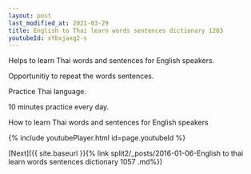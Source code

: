 ```yaml
---
layout: post
last_modified_at: 2021-03-29
title: English to Thai learn words sentences dictionary 1203 
youtubeId: xYbxjaxg2-s
---
```

 
 
Helps to learn Thai words and sentences for English speakers.

Opportunitiy to repeat the words sentences. 

Practice Thai language. 
 
10 minutes practice every day. 
 
How to learn Thai words and sentences for English speakers 
 
{% include youtubePlayer.html id=page.youtubeId %}
 
 
[Next]({{ site.baseurl }}{% link  split2/_posts/2016-01-06-English to thai learn words sentences dictionary 1057 .md%})
 
